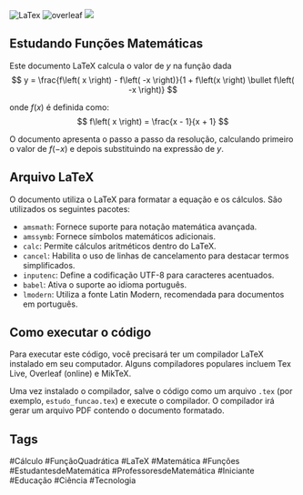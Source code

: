 ![LaTex](https://img.shields.io/badge/LaTeX-47A141?style=for-the-badge&logo=LaTeX&logoColor=white) ![overleaf](https://img.shields.io/badge/Overleaf-47A141?style=for-the-badge&logo=Overleaf&logoColor=white) <a href="https://www.youtube.com/watch?v=r-IN5Aye8Qg&list=PLZpH1iUcDo5jySyW1zOz5PV4Yg84VV-fg&index=4" target="_blank"><img loading="lazy" src="https://img.shields.io/badge/YouTube-FF0000?style=for-the-badge&logo=youtube&logoColor=white" target="_blank"></a>

## Estudando Funções Matemáticas

Este documento LaTeX calcula o valor de  $y$ na função dada
$$
y = \frac{f\left( x \right) - f\left( -x \right)}{1 + f\left(x \right) \bullet f\left( -x \right)}
$$

onde $f(x)$ é definida como:
$$
f\left( x \right) = \frac{x - 1}{x + 1}
$$

O documento apresenta o passo a passo da resolução, calculando primeiro o valor de $f(-x)$ e depois substituindo na expressão de $y$.

## Arquivo LaTeX

O documento utiliza o LaTeX para formatar a equação e os cálculos. São utilizados os seguintes pacotes:

* `amsmath`: Fornece suporte para notação matemática avançada.
* `amssymb`:  Fornece símbolos matemáticos adicionais.
* `calc`: Permite cálculos aritméticos dentro do LaTeX.
* `cancel`:  Habilita o uso de linhas de cancelamento para destacar termos simplificados.
* `inputenc`:  Define a codificação UTF-8 para caracteres acentuados.
* `babel`:  Ativa o suporte ao idioma português.
* `lmodern`:  Utiliza a fonte Latin Modern, recomendada para documentos em português.


## Como executar o código

Para executar este código, você precisará ter um compilador LaTeX instalado em seu computador. Alguns compiladores populares incluem  Tex Live, Overleaf (online) e  MikTeX. 

Uma vez instalado o compilador, salve o código como um arquivo `.tex` (por exemplo, `estudo_funcao.tex`) e execute o compilador. O compilador irá gerar um arquivo PDF contendo o documento formatado.

## Tags

#Cálculo #FunçãoQuadrática #LaTeX #Matemática #Funções #EstudantesdeMatemática #ProfessoresdeMatemática #Iniciante #Educação #Ciência #Tecnologia
